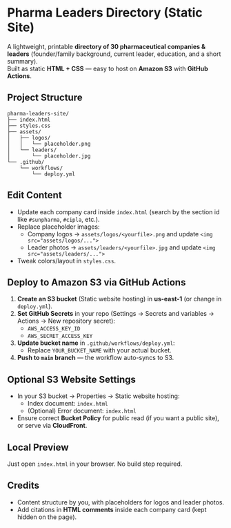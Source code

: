 # Pharma Leaders Directory (Static Site)

A lightweight, printable **directory of 30 pharmaceutical companies & leaders** (founder/family background, current leader, education, and a short summary).  
Built as static **HTML + CSS** — easy to host on **Amazon S3** with **GitHub Actions**.

## Project Structure
```
pharma-leaders-site/
├── index.html
├── styles.css
├── assets/
│   ├── logos/
│   │   └── placeholder.png
│   └── leaders/
│       └── placeholder.jpg
└── .github/
    └── workflows/
        └── deploy.yml
```

## Edit Content
- Update each company card inside `index.html` (search by the section id like `#sunpharma`, `#cipla`, etc.).
- Replace placeholder images:
  - Company logos → `assets/logos/<yourfile>.png` and update `<img src="assets/logos/...">`
  - Leader photos → `assets/leaders/<yourfile>.jpg` and update `<img src="assets/leaders/...">`
- Tweak colors/layout in `styles.css`.

## Deploy to Amazon S3 via GitHub Actions
1. **Create an S3 bucket** (Static website hosting) in **us-east-1** (or change in `deploy.yml`).
2. **Set GitHub Secrets** in your repo (Settings → Secrets and variables → Actions → New repository secret):
   - `AWS_ACCESS_KEY_ID`
   - `AWS_SECRET_ACCESS_KEY`
3. **Update bucket name** in `.github/workflows/deploy.yml`:
   - Replace `YOUR_BUCKET_NAME` with your actual bucket.
4. **Push to `main` branch** — the workflow auto-syncs to S3.

## Optional S3 Website Settings
- In your S3 bucket → Properties → Static website hosting:
  - Index document: `index.html`
  - (Optional) Error document: `index.html`
- Ensure correct **Bucket Policy** for public read (if you want a public site), or serve via **CloudFront**.

## Local Preview
Just open `index.html` in your browser. No build step required.

## Credits
- Content structure by you, with placeholders for logos and leader photos.
- Add citations in **HTML comments** inside each company card (kept hidden on the page).
